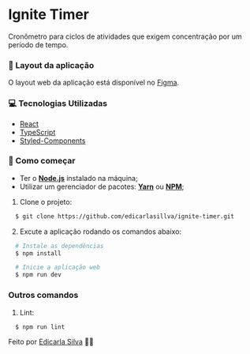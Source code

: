 # Ignite Timer

Cronômetro para ciclos de atividades que exigem concentração por um período de tempo. 

### 🎨 Layout da aplicação

O layout web da aplicação está disponível no [Figma](https://www.figma.com/file/PG1omGRXIGOhXMj8rtAG9e/Ignite-Timer-(Community)?type=design&mode=design&t=yp7HEfZksOSRoJ6f-0).

### 💻 Tecnologias Utilizadas

- [React](https://react.dev/)
- [TypeScript](https://www.typescriptlang.org/)
- [Styled-Components](https://styled-components.com/)

### 👷 Como começar

- Ter o **[Node.js](https://nodejs.org/en/)** instalado na máquina;
- Utilizar um gerenciador de pacotes: **[Yarn](https://yarnpkg.com/)** ou **[NPM](https://www.npmjs.com/)**;

1. Clone o projeto:

```bash
  $ git clone https://github.com/edicarlasillva/ignite-timer.git
```

2. Excute a aplicação rodando os comandos abaixo:

```bash
  # Instale as dependências
  $ npm install

  # Inicie a aplicação web
  $ npm run dev
```

### Outros comandos

1. Lint:

```bash
  $ npm run lint
```

Feito por [Edicarla Silva](https://www.linkedin.com/in/edicarlasilva/) 💜🚀
